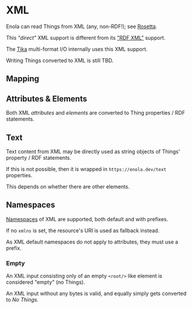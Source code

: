<!--
    SPDX-License-Identifier: Apache-2.0

    Copyright 2024-2025 The Enola <https://enola.dev> Authors

    Licensed under the Apache License, Version 2.0 (the "License");
    you may not use this file except in compliance with the License.
    You may obtain a copy of the License at

        https://www.apache.org/licenses/LICENSE-2.0

    Unless required by applicable law or agreed to in writing, software
    distributed under the License is distributed on an "AS IS" BASIS,
    WITHOUT WARRANTIES OR CONDITIONS OF ANY KIND, either express or implied.
    See the License for the specific language governing permissions and
    limitations under the License.
-->

# XML

Enola can read Things from XML (any, non-RDF!); see [Rosetta](../use/rosetta/index.md#xml).

This _"direct"_ XML support is different from its ["RDF XML"](xml-rdf.md) support.

The [Tika](tika.md) multi-format I/O internally uses this XML support.

Writing Things converted to XML is still TBD.

## Mapping

## Attributes & Elements

Both XML _attributes_ and _elements_ are converted to Thing properties / RDF statements.

## Text

Text content from XML may be directly used as string objects of Things' property / RDF statements.

If this is not possible, then it is wrapped in `https://enola.dev/text` properties.

This depends on whether there are other elements.

## Namespaces

[Namespaces](namespaces.md) of XML are supported, both default and with prefixes.

If no `xmlns` is set, the resource's URI is used as fallback instead.

As XML default namespaces do not apply to attributes, they must use a prefix.

### Empty

An XML input consisting only of an empty `<root/>` like element is considered "empty" (no Things).

An XML input without any bytes is valid, and equally simply gets converted to _No Things._
